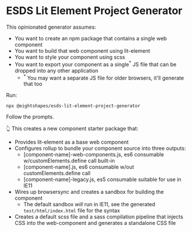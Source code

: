 # ESDS Lit Element Project Generator

This opinionated generator assumes:

* You want to create an npm package that contains a single web component
* You want to build that web component using lit-element
* You want to style your component using scss
* You want to export your component as a single<sup>*</sup> JS file that can be dropped into any other application
  * <sup>*</sup> You may want a separate JS file for older browsers, it'll generate that too

Run:

```
npx @eightshapes/esds-lit-element-project-generator
```

Follow the prompts.

👆 This creates a new component starter package that:

* Provides lit-element as a base web component
* Configures rollup to bundle your component source into three outputs:
  * [component-name]-web-components.js, es6 consumable w/customElements.define call built-in
  * [component-name].js, es6 consumable w/out customElements.define call
  * [component-name]-legacy.js, es5 consumable suitable for use in IE11
* Wires up browsersync and creates a sandbox for building the component
  * The default sandbox _will_ run in IE11, see the generated `test/html/index.html` file for the syntax
* Creates a default scss file and a sass compilation pipeline that injects CSS into the web-component and generates a standalone CSS file

